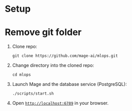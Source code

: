 # Setup
# Remove git folder

1. Clone repo:

   ```
   git clone https://github.com/mage-ai/mlops.git
   ```

1. Change directory into the cloned repo:

   ```
   cd mlops
   ```

1. Launch Mage and the database service (PostgreSQL):

   ```
   ./scripts/start.sh
   ```

1. Open [`http://localhost:6789`](http://localhost:6789) in your browser.
